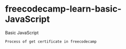 # freecodecamp-learn-basic-JavaScript
Basic JavaScript

`Process of get certificate in freecodecamp`
